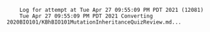         Log for attempt at Tue Apr 27 09:55:09 PM PDT 2021 (12081)
        Tue Apr 27 09:55:09 PM PDT 2021 Converting 2020BIO101/KBhBIO101MutationInheritanceQuizReview.md...
